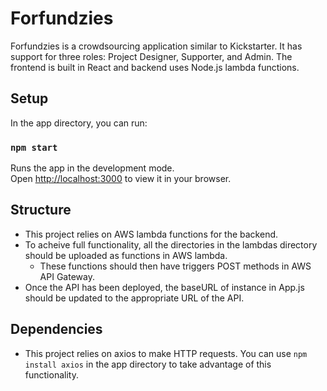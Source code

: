 # Forfundzies

Forfundzies is a crowdsourcing application similar to Kickstarter. It has support for three roles: Project Designer, Supporter, and Admin. The frontend is built in React and backend uses Node.js lambda functions.

## Setup

In the app directory, you can run:

### `npm start`

Runs the app in the development mode.\
Open [http://localhost:3000](http://localhost:3000) to view it in your browser.

## Structure

- This project relies on AWS lambda functions for the backend. 
- To acheive full functionality, all the directories in the lambdas directory should be uploaded as functions in AWS lambda. 
    - These functions should then have triggers POST methods in AWS API Gateway. 
- Once the API has been deployed, the baseURL of instance in App.js should be updated to the appropriate URL of the API.

## Dependencies
 - This project relies on axios to make HTTP requests. You can use `npm install axios` in the app directory to take advantage of this functionality.


